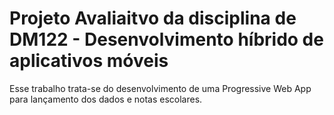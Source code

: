 # Projeto Avaliaitvo da disciplina de DM122 - Desenvolvimento híbrido de aplicativos móveis

Esse trabalho trata-se do desenvolvimento de uma Progressive Web App para lançamento dos dados e notas escolares.
